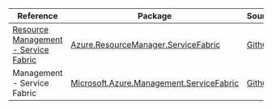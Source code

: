 | Reference | Package | Source |
|---|---|---|
|[Resource Management - Service Fabric](resourcemanager.servicefabric-readme.md)|[Azure.ResourceManager.ServiceFabric](https://www.nuget.org/packages/Azure.ResourceManager.ServiceFabric)|[Github](https://github.com/Azure/azure-sdk-for-net/blob/main/sdk/servicefabric/Azure.ResourceManager.ServiceFabric)|
|Management - Service Fabric|[Microsoft.Azure.Management.ServiceFabric](https://www.nuget.org/packages/Microsoft.Azure.Management.ServiceFabric)|[Github](https://github.com/Azure/azure-sdk-for-net)|
